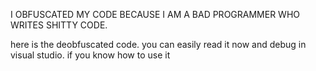 I OBFUSCATED MY CODE BECAUSE I AM A BAD PROGRAMMER WHO WRITES SHITTY CODE.

here is the deobfuscated code. you can easily read it now and debug in visual studio. if you know how to use it